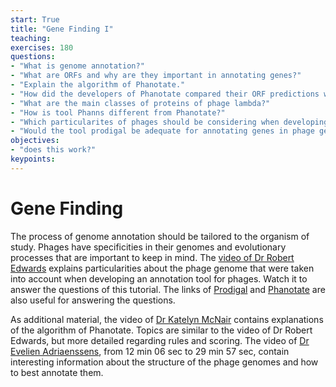 ```yaml
---
start: True
title: "Gene Finding I"
teaching: 
exercises: 180
questions:
- "What is genome annotation?"
- "What are ORFs and why are they important in annotating genes?"
- "Explain the algorithm of Phanotate."
- "How did the developers of Phanotate compared their ORF predictions with other tools?"
- "What are the main classes of proteins of phage lambda?"
- "How is tool Phanns different from Phanotate?"
- "Which particularites of phages should be considering when developing a phage annotation tool?"
- "Would the tool prodigal be adequate for annotating genes in phage genomes? Why?"
objectives:
- "does this work?"
keypoints:
---
```


# Gene Finding

The process of genome annotation should be tailored to the organism of study. Phages have specificities in their genomes and evolutionary processes that are important to keep in mind. The [video of Dr Robert Edwards](https://www.youtube.com/watch?v=ecJ1DqVvuFE&pp=ygUJcGhhbm90YXRl) explains particularities about the phage genome that were taken into account when developing an annotation tool for phages. Watch it to answer the questions of this tutorial. The links of [Prodigal](https://github.com/hyattpd/Prodigal) and [Phanotate](https://academic.oup.com/bioinformatics/article/35/22/4537/5480131) are also useful for answering the questions.   

As additional material, the video of [Dr Katelyn McNair](https://www.youtube.com/watch?v=gvnPsA1S6GY&pp=ygUJcGhhbm90YXRl) contains explanations of the algorithm of Phanotate. Topics are similar to the video of Dr Robert Edwards, but more detailed regarding rules and scoring. The video of [Dr Evelien Adriaenssens](https://www.youtube.com/watch?v=wO1w1Z1Or1w&pp=ygUJcGhhbm90YXRl), from 12 min 06 sec to 29 min 57 sec, contain interesting information about the structure of the phage genomes and how to best annotate them.    
